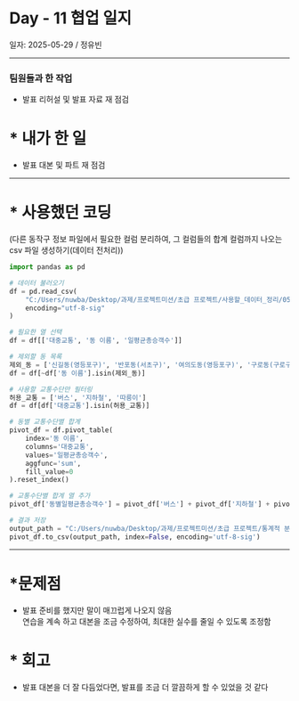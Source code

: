 # Day - 11 협업 일지

일자: 2025-05-29 / 정유빈

---

### 팀원들과 한 작업

- 발표 리허설 및 발표 자료 재 점검

# \* 내가 한 일

- 발표 대본 및 파트 재 점검

---

# \* 사용했던 코딩

(다른 동작구 정보 파일에서 필요한 컬럼 분리하여, 그 컬럼들의 합계 컬럼까지 나오는 csv 파일 생성하기(데이터 전처리))

```python
import pandas as pd

# 데이터 불러오기
df = pd.read_csv(
    "C:/Users/nuwba/Desktop/과제/프로젝트미션/초급 프로젝트/사용할_데이터_정리/05_동작구_대중교통_좌표&정보.csv",
    encoding="utf-8-sig"
)

# 필요한 열 선택
df = df[['대중교통', '동 이름', '일평균총승객수']]

# 제외할 동 목록
제외_동 = ['신길동(영등포구)', '반포동(서초구)', '여의도동(영등포구)', '구로동(구로구)', '봉천동(관악구)']
df = df[~df['동 이름'].isin(제외_동)]

# 사용할 교통수단만 필터링
허용_교통 = ['버스', '지하철', '따릉이']
df = df[df['대중교통'].isin(허용_교통)]

# 동별 교통수단별 합계
pivot_df = df.pivot_table(
    index='동 이름',
    columns='대중교통',
    values='일평균총승객수',
    aggfunc='sum',
    fill_value=0
).reset_index()

# 교통수단별 합계 열 추가
pivot_df['동별일평균총승객수'] = pivot_df['버스'] + pivot_df['지하철'] + pivot_df['따릉이']

# 결과 저장
output_path = "C:/Users/nuwba/Desktop/과제/프로젝트미션/초급 프로젝트/통계적 분석/11_동작구_일일평균_버스,지하철,따릉이_이용률_합계.csv"
pivot_df.to_csv(output_path, index=False, encoding='utf-8-sig')
```

---

# \*문제점

- 발표 준비를 했지만 말이 매끄럽게 나오지 않음  
  연습을 계속 하고 대본을 조금 수정하여, 최대한 실수를 줄일 수 있도록 조정함

# \* 회고

- 발표 대본을 더 잘 다듬었다면, 발표를 조금 더 깔끔하게 할 수 있었을 것 같다
